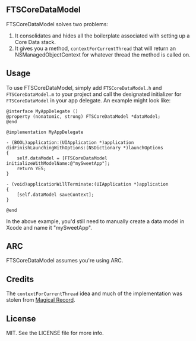 FTSCoreDataModel
--------

FTSCoreDataModel solves two problems:

1. It consolidates and hides all the boilerplate associated with setting up
   a Core Data stack.
1. It gives you a method, `contextForCurrentThread` that will return an
   NSManagedObjectContext for whatever thread the method is called on.

## Usage

To use FTSCoreDataModel, simply add `FTSCoreDataModel.h` and `FTSCoreDataModel.m` to your project and call the designated initializer for `FTSCoreDataModel` in your app delegate.  An example might look like:

```objc
@interface MyAppDelegate ()
@property (nonatomic, strong) FTSCoreDataModel *dataModel;
@end

@implementation MyAppDelegate

- (BOOL)application:(UIApplication *)application didFinishLaunchingWithOptions:(NSDictionary *)launchOptions
{
    self.dataModel = [FTSCoreDataModel initializeWithModelName:@"mySweetApp"];
    return YES;
}

- (void)applicationWillTerminate:(UIApplication *)application
{
    [self.dataModel saveContext];
}

@end
```

In the above example, you'd still need to manually create a data model
in Xcode and name it "mySweetApp".

## ARC
FTSCoreDataModel assumes you're using ARC.

## Credits

The `contextForCurrentThread` idea and much of the implementation was stolen
from [Magical Record](https://github.com/magicalpanda/MagicalRecord).

## License

MIT. See the LICENSE file for more info.

